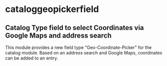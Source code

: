 cataloggeopickerfield
=====================

Catalog Type field to select Coordinates via Google Maps and address search
---------------------------------------------------------------------------

This module provides a new field type "Geo-Coordinate-Picker" for the catalog module. Based on an address search and Google Maps, coordinates can be added to an entry.